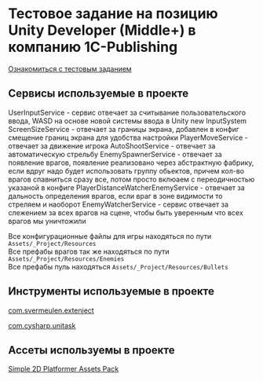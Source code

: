 # Тестовое задание на позицию Unity Developer (Middle+) в компанию 1C-Publishing
[Ознакомиться с тестовым заданием](https://github.com/Rutherfordum/Test_task_1C_Publishing/blob/main/Resources/TestTask.md)

## Сервисы используемые в проекте
UserInputService - сервис отвечает за считывание пользовательского ввода, WASD на основе новой системы ввода в Unity new InputSystem
ScreenSizeService - отвечает за границы экрана, добавлен в конфиг смещение границ экрана для удобства настройки
PlayerMoveService - отвечает за движение игрока
AutoShootService - отвечает за автоматическую стрельбу
EnemySpawnerService - отвечает за появление врагов, появление реализовано через абстрактную фабрику, если вдруг надо будет использовать группу обьектов, причем кол-во врагов спавниться сразу все, потом просто вклюаем с переодичностью указаной в конфиге
PlayerDistanceWatcherEnemyService - отвечает за дальность определения врагов, если враг в зоне видимости то стреляем и наоборот
EnemyWatcherService - сервис отвечает за слежением за всех врагов на сцене, чтобы быть уверенным что всех врагов мы уничтожили

Все конфигурационные файлы для игры находяться по пути `Assets/_Project/Resources`  
Все префабы врагов так же находяться по пути `Assets/_Project/Resources/Enemies`  
Все префабы пуль находяться `Assets/_Project/Resources/Bullets`

## Инструменты используемые в проекте
[com.svermeulen.extenject](https://github.com/Mathijs-Bakker/Extenject.git?path=UnityProject/Assets/Plugins/Zenject/Source#9.3.0) 

[com.cysharp.unitask](https://github.com/Cysharp/UniTask.git?path=src/UniTask/Assets/Plugins/UniTask) 

## Ассеты используемы в проекте
[Simple 2D Platformer Assets Pack](https://assetstore.unity.com/packages/2d/characters/simple-2d-platformer-assets-pack-188518)



